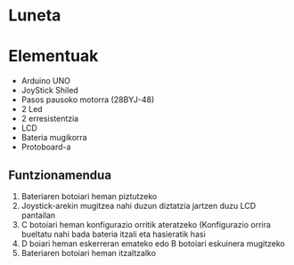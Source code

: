 # Luneta
# Elementuak

- Arduino UNO
- JoyStick Shiled 
- Pasos pausoko motorra (28BYJ-48)
- 2 Led
- 2 erresistentzia
- LCD
- Bateria mugikorra
- Protoboard-a

## Funtzionamendua

1. Bateriaren botoiari heman piztutzeko
2. Joystick-arekin mugitzea nahi duzun diztatzia jartzen duzu LCD pantailan
3. C botoiari heman konfigurazio orritik ateratzeko (Konfigurazio orrira bueltatu nahi bada bateria itzali eta hasieratik hasi
4. D boiari heman eskerreran emateko edo B botoiari eskuinera mugitzeko
5. Bateriaren botoiari heman itzaltzalko
